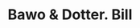 ---
doi: 10.7916/D85X3N1B
date_other: '1890'
date_other_textual: 1890-1899
form: printed ephemera
genre:
- Invoices
name:
- Bawo & Dotter
object_in_context_url: https://biggert.cul.columbia.edu/items/view/ave_biggert_00954
subject_hierarchical_geographic:
- New York, New York, United States
subject_name:
- Bawo & Dotter
title: Bawo & Dotter. Bill
sort_title: Bawo & Dotter. Bill
call_number: ave_biggert_00954
coordinates:
- 40.71277777777778,-74.00583333333333
pid: ave_biggert_00954
identifiers: ave_biggert_00954
thumbnail: https://derivativo-1.library.columbia.edu/iiif/2/ldpd:344287/full/!256,256/0/native.jpg
permalink: /biggert/ave_biggert_00954/
layout: iiif-image-page
---